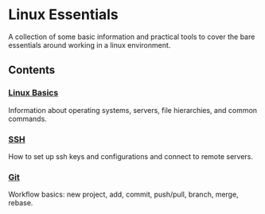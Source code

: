 # Linux Essentials

A collection of some basic information and practical tools to cover the bare essentials around working in a linux environment.

## Contents

### [Linux Basics](./linux.md)

Information about operating systems, servers, file hierarchies, and common commands.

### [SSH](./ssh.md)

How to set up ssh keys and configurations and connect to remote servers.

### [Git](./git.md)

Workflow basics: new project, add, commit, push/pull, branch, merge, rebase.
